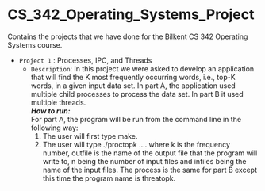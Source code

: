 # CS_342_Operating_Systems_Project
Contains the projects that we have done for the Bilkent CS 342 Operating Systems course.
- `Project 1` : Processes, IPC, and Threads
   - `Description`:  In this project we were asked to develop an application that will find the K most frequently occurring words, i.e., top-K words, in a given input
data set. In part A, the application used multiple child processes to process the data set. In part B it used multiple threads.  
   ***How to run:***   
      For part A, the program will be run from the command line in the following way: 
      1. The user will first type make. 
      2. The user will type  ./proctopk <K> <outfile> <N> <infile1> .... <infileN> where k is the frequency number, outfile is the name of the output file that the program will write to, n being the number of input files and infiles being the name of the input files. The process is the same for part B except this time the program name is threatopk.

